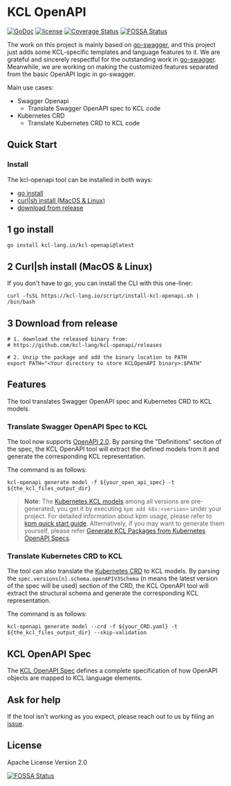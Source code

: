 # KCL OpenAPI

[![GoDoc](https://godoc.org/github.com/kcl-lang/kcl-openapi?status.svg)](https://pkg.go.dev/kcl-lang.io/kcl-openapi)
[![license](https://img.shields.io/github/license/kcl-lang/kcl-openapi.svg)](https://github.com/kcl-lang/kcl-openapi/blob/master/LICENSE)
[![Coverage Status](https://coveralls.io/repos/github/kcl-lang/kcl-openapi/badge.svg)](https://coveralls.io/github/kcl-lang/kcl-openapi)
[![FOSSA Status](https://app.fossa.com/api/projects/git%2Bgithub.com%2Fkcl-lang%2Fkcl-openapi.svg?type=shield)](https://app.fossa.com/projects/git%2Bgithub.com%2Fkcl-lang%2Fkcl-openapi?ref=badge_shield)

The work on this project is mainly based on [go-swagger](https://github.com/go-swagger/go-swagger), and this project just adds some
KCL-specific templates and language features to it. We are grateful and sincerely respectful for the outstanding work
in [go-swagger](https://github.com/go-swagger/go-swagger). Meanwhile, we are working on making the customized features separated from the
basic OpenAPI logic in go-swagger.

Main use cases:

+ Swagger Openapi
    + Translate Swagger OpenAPI spec to KCL code
+ Kubernetes CRD
    + Translate Kubernetes CRD to KCL code

## Quick Start

### Install

The kcl-openapi tool can be installed in both ways: 

- [go install](#1-go-install)
- [curl|sh install (MacOS & Linux)](#2-curlsh-install-macos--linux)
- [download from release](#3-download-from-release)

## 1 go install

  ```shell
  go install kcl-lang.io/kcl-openapi@latest
  ```

## 2 Curl|sh install (MacOS & Linux)

If you don't have to go, you can install the CLI with this one-liner:

  ```shell
  curl -fsSL https://kcl-lang.io/script/install-kcl-openapi.sh | /bin/bash
  ```

## 3 Download from release

  ```shell
  # 1. download the released binary from:
  # https://github.com/kcl-lang/kcl-openapi/releases

  # 2. Unzip the package and add the binary location to PATH
  export PATH="<Your directory to store KCLOpenAPI binary>:$PATH"
  ```

## Features

The tool translates Swagger OpenAPI spec and Kubernetes CRD to KCL models.

### Translate Swagger OpenAPI Spec to KCL

The tool now supports [OpenAPI 2.0](https://swagger.io/specification/v2/). By parsing the "Definitions" section of the spec, the KCL OpenAPI
tool will extract the defined models from it and generate the corresponding KCL representation.

The command is as follows:

  ```shell
  kcl-openapi generate model -f ${your_open_api_spec} -t ${the_kcl_files_output_dir}
  ```

> **Note**: The [Kubernetes KCL models](https://github.com/orgs/KusionStack/packages/container/package/k8s) among all versions are pre-generated, you get it by executing `kpm add k8s:<version>` under your project. For detailed information about kpm usage, please refer to [kpm quick start guide](https://github.com/kcl-lang/kpm#quick-start).
Alternatively, if you may want to generate them yourself, please refer [Generate KCL Packages from Kubernetes OpenAPI Specs](./docs/generate_from_k8s_spec.md).

### Translate Kubernetes CRD to KCL

The tool can also translate
the [Kubernetes CRD](https://kubernetes.io/docs/tasks/extend-kubernetes/custom-resources/custom-resource-definitions/) to KCL models.
By parsing the `spec.versions[n].schema.openAPIV3Schema` (n means the latest version of the spec will be used) section of the CRD, the KCL
OpenAPI tool will extract the structural schema and generate the corresponding KCL representation.

The command is as follows:

  ```shell
  kcl-openapi generate model --crd -f ${your_CRD.yaml} -t ${the_kcl_files_output_dir} --skip-validation
  ```

## KCL OpenAPI Spec

The [KCL OpenAPI Spec](https://kcl-lang.io/docs/reference/cli/openapi/spec) defines a complete specification of how OpenAPI objects are mapped to KCL language elements.

## Ask for help

If the tool isn't working as you expect, please reach out to us by filing an [issue](https://github.com/kcl-lang/kcl-openapi/issues).

## License

Apache License Version 2.0


[![FOSSA Status](https://app.fossa.com/api/projects/git%2Bgithub.com%2Fkcl-lang%2Fkcl-openapi.svg?type=large)](https://app.fossa.com/projects/git%2Bgithub.com%2Fkcl-lang%2Fkcl-openapi?ref=badge_large)